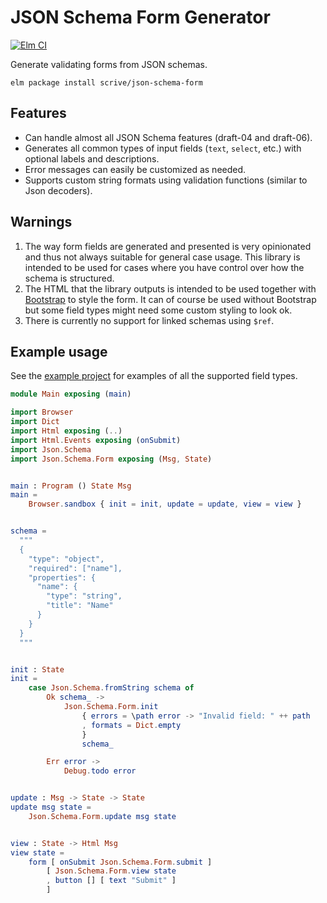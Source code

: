 # JSON Schema Form Generator

[![Elm CI](https://github.com/scrive/json-schema-form/workflows/Elm%20CI/badge.svg)](https://github.com/scrive/json-schema-form/actions)

Generate validating forms from JSON schemas.

    elm package install scrive/json-schema-form

## Features

- Can handle almost all JSON Schema features (draft-04 and draft-06).
- Generates all common types of input fields (`text`, `select`, etc.) with optional labels and descriptions.
- Error messages can easily be customized as needed.
- Supports custom string formats using validation functions (similar to Json decoders).

## Warnings

1. The way form fields are generated and presented is very opinionated and thus not always suitable for general case usage. This library is intended to be used for cases where you have control over how the schema is structured.
2. The HTML that the library outputs is intended to be used together with [Bootstrap](https://getbootstrap.com/) to style the form. It can of course be used without Bootstrap but some field types might need some custom styling to look ok.
3. There is currently no support for linked schemas using `$ref`.

## Example usage

See the [example project](https://github.com/scrive/json-schema-form/tree/master/example) for examples of all the supported field types.

```elm
module Main exposing (main)

import Browser
import Dict
import Html exposing (..)
import Html.Events exposing (onSubmit)
import Json.Schema
import Json.Schema.Form exposing (Msg, State)


main : Program () State Msg
main =
    Browser.sandbox { init = init, update = update, view = view }


schema =
  """
  {
    "type": "object",
    "required": ["name"],
    "properties": {
      "name": {
        "type": "string",
        "title": "Name"
      }
    }
  }
  """


init : State
init =
    case Json.Schema.fromString schema of
        Ok schema_ ->
            Json.Schema.Form.init
                { errors = \path error -> "Invalid field: " ++ path
                , formats = Dict.empty
                }
                schema_

        Err error ->
            Debug.todo error


update : Msg -> State -> State
update msg state =
    Json.Schema.Form.update msg state


view : State -> Html Msg
view state =
    form [ onSubmit Json.Schema.Form.submit ]
        [ Json.Schema.Form.view state
        , button [] [ text "Submit" ]
        ]
```
